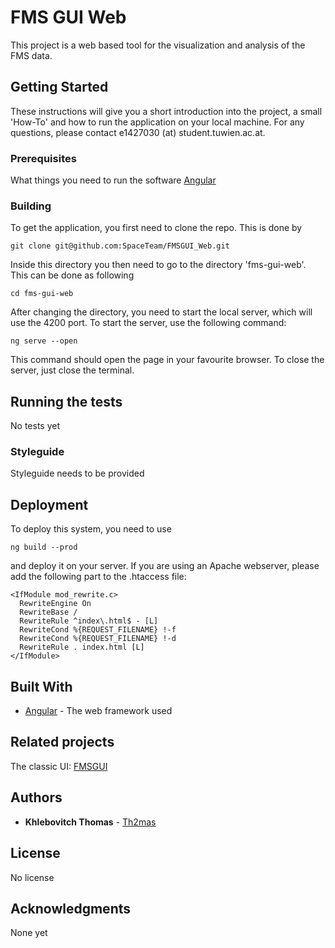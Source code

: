 # FMS GUI Web

This project is a web based tool for the visualization and analysis of the FMS data.

## Getting Started

These instructions will give you a short introduction into the project, a small 'How-To' and how to run the application on your local machine. For any questions, please contact e1427030 (at) student.tuwien.ac.at.

### Prerequisites

What things you need to run the software
[Angular](https://angular.io/)

### Building

To get the application, you first need to clone the repo. This is done by
```
git clone git@github.com:SpaceTeam/FMSGUI_Web.git
```
Inside this directory you then need to go to the directory 'fms-gui-web'. This can be done as following
```
cd fms-gui-web
```
After changing the directory, you need to start the local server, which will use the 4200 port. To start the server, use the following command:
```
ng serve --open
```
This command should open the page in your favourite browser. To close the server, just close the terminal.

## Running the tests

No tests yet

### Styleguide

Styleguide needs to be provided

## Deployment

To deploy this system, you need to use 
```
ng build --prod
```
and deploy it on your server.
If you are using an Apache webserver, please add the following part to the .htaccess file: 
```
<IfModule mod_rewrite.c>
  RewriteEngine On
  RewriteBase /
  RewriteRule ^index\.html$ - [L]
  RewriteCond %{REQUEST_FILENAME} !-f
  RewriteCond %{REQUEST_FILENAME} !-d
  RewriteRule . index.html [L]
</IfModule>
```

## Built With

* [Angular](https://angular.io/) - The web framework used

## Related projects
The classic UI: [FMSGUI](https://github.com/SpaceTeam/FMSGUI)

## Authors

* **Khlebovitch Thomas** - [Th2mas](https://github.com/Th2mas/)

## License

No license

## Acknowledgments

None yet
